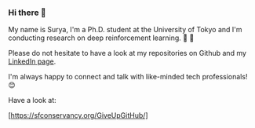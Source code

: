 ### Hi there 👋

My name is Surya, I'm a Ph.D. student at the University of Tokyo and I'm conducting research on deep reinforcement learning. :robot: :tokyo_tower:

Please do not hesitate to have a look at my repositories on Github and my [LinkedIn page](https://www.linkedin.com/in/surya-narayanan-bb8662140?miniProfileUrn=urn%3Ali%3Afs_miniProfile%3AACoAACJEwjwBb6vYjbttOMmJhR9K3bJlRlt35J8&lipi=urn%3Ali%3Apage%3Ad_flagship3_search_srp_all%3BAPPGGDYfQkK4Djvz7djeZA%3D%3D).

I'm always happy to connect and talk with like-minded tech professionals! :blush:



<!--
**Surya-77/Surya-77** is a ✨ _special_ ✨ repository because its `README.md` (this file) appears on your GitHub profile.

Here are some ideas to get you started:

- 🔭 I’m currently working on ...
- 🌱 I’m currently learning ...
- 👯 I’m looking to collaborate on ...
- 🤔 I’m looking for help with ...
- 💬 Ask me about ...
- 📫 How to reach me: ...
- 😄 Pronouns: ...
- ⚡ Fun fact: ...
-->

Have a look at:

[https://sfconservancy.org/GiveUpGitHub/]
